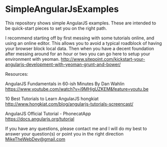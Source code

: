 # SimpleAngularJsExamples
This repository shows simple AngularJS examples. These are intended to be quick-start pieces to set you on the right path. 

I recommend starting off by first messing with some tutorials online, and using an online editor. This allows you to avoid a typical roadblock of having your browser block local data. Then when you have a decent foundation after messing around for an hour or two you can go here to setup your environment with yeoman. http://www.sitepoint.com/kickstart-your-angularjs-development-with-yeoman-grunt-and-bower/


Resources:

AngularJS Fundamentals in 60-ish Minutes By Dan Wahlin
https://www.youtube.com/watch?v=i9MHigUZKEM&feature=youtu.be

10 Best Tutorials to Learn AngularJS hongkiat 
http://www.hongkiat.com/blog/angularjs-tutorials-screencast/

AngularJS Official Tutorial - PhonecatApp  
https://docs.angularjs.org/tutorial

If you have any questions, please contact me and I will do my best to answer your question(s) or point you in the right direction MikeTheWebDev@gmail.com
